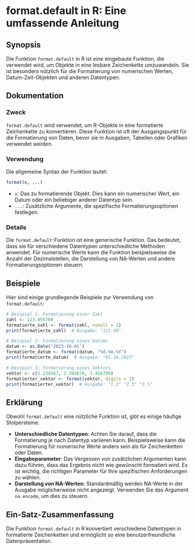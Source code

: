<!--
Meta Description: # format.default in R: Eine umfassende Anleitung ## Synopsis Die Funktion `format.default` in R ist eine eingebaute Funktion, die verwendet wird, um O...
Meta Keywords: die, format, funktion, default, eine
-->

# format.default in R: Eine umfassende Anleitung

## Synopsis
Die Funktion `format.default` in R ist eine eingebaute Funktion, die verwendet wird, um Objekte in eine lesbare Zeichenkette umzuwandeln. Sie ist besonders nützlich für die Formatierung von numerischen Werten, Datum-Zeit-Objekten und anderen Datentypen.

## Dokumentation
### Zweck
`format.default` wird verwendet, um R-Objekte in eine formatierte Zeichenkette zu konvertieren. Diese Funktion ist oft der Ausgangspunkt für die Formatierung von Daten, bevor sie in Ausgaben, Tabellen oder Grafiken verwendet werden.

### Verwendung
Die allgemeine Syntax der Funktion lautet:

```R
format(x, ...)
```

- `x`: Das zu formatierende Objekt. Dies kann ein numerischer Wert, ein Datum oder ein beliebiger anderer Datentyp sein.
- `...`: Zusätzliche Argumente, die spezifische Formatierungsoptionen festlegen.

### Details
Die `format.default`-Funktion ist eine generische Funktion. Das bedeutet, dass sie für verschiedene Datentypen unterschiedliche Methoden anwendet. Für numerische Werte kann die Funktion beispielsweise die Anzahl der Dezimalstellen, die Darstellung von NA-Werten und andere Formatierungsoptionen steuern.

## Beispiele
Hier sind einige grundlegende Beispiele zur Verwendung von `format.default`:

```R
# Beispiel 1: Formatierung einer Zahl
zahl <- 123.456789
formatierte_zahl <- format(zahl, nsmall = 2)
print(formatierte_zahl)  # Ausgabe: "123.46"

# Beispiel 2: Formatierung eines Datums
datum <- as.Date("2023-10-01")
formatierte_datum <- format(datum, "%d.%m.%Y")
print(formatierte_datum)  # Ausgabe: "01.10.2023"

# Beispiel 3: Formatierung eines Vektors
vektor <- c(1.234567, 2.345678, 3.456789)
formatierter_vektor <- format(vektor, digits = 2)
print(formatierter_vektor)  # Ausgabe: "1.2" "2.3" "3.5"
```

## Erklärung
Obwohl `format.default` eine nützliche Funktion ist, gibt es einige häufige Stolpersteine:

- **Unterschiedliche Datentypen**: Achten Sie darauf, dass die Formatierung je nach Datentyp variieren kann. Beispielsweise kann die Formatierung für numerische Werte anders sein als für Zeichenketten oder Daten.
- **Eingabeparameter**: Das Vergessen von zusätzlichen Argumenten kann dazu führen, dass das Ergebnis nicht wie gewünscht formatiert wird. Es ist wichtig, die richtigen Parameter für Ihre spezifischen Anforderungen zu wählen.
- **Darstellung von NA-Werten**: Standardmäßig werden NA-Werte in der Ausgabe möglicherweise nicht angezeigt. Verwenden Sie das Argument `na.encode`, um dies zu steuern.

## Ein-Satz-Zusammenfassung
Die Funktion `format.default` in R konvertiert verschiedene Datentypen in formatierte Zeichenketten und ermöglicht so eine benutzerfreundliche Datenpräsentation.